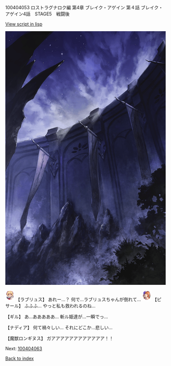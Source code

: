 100404053 ロストラグナロク編 第4章 ブレイク・アゲイン 第４話 ブレイク・アゲイン4話　STAGE5　戦闘後

[View script in lisp](../scripts/100404053.txt)

![101_south_wall.png](../images/backgrounds/101_south_wall.png)

<img src="../images/units/3200311.png" alt="3200311.png" height="34"/>
【ラブリュス】
あれー…？
何で…ラブリュスちゃんが倒れて…

<img src="../images/units/3302011.png" alt="3302011.png" height="34"/>
【ピサール】
ふふふ…
やっと私も救われるのね…

【ギル】
あ…あああああ…
斬ル姫達が…一瞬でっ…

【ナディア】
何て禍々しい…
それにどこか…悲しい…

【魔獣ロンギヌス】
ガアアアアアアアアアアアア！！


Next: [100404063](100404063.md)

[Back to index](index.md)
